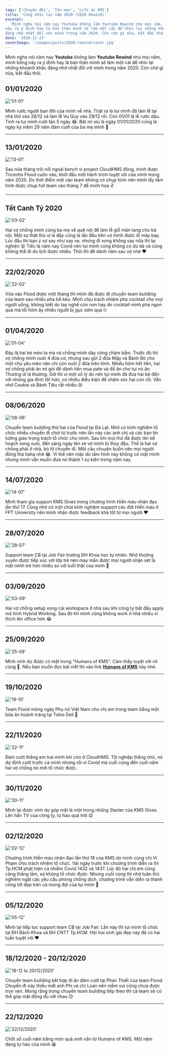 ```yaml
---
tags: ['Chuyện đời', 'Tản mạn', 'Life at KMS']
title: 'Cùng nhìn lại năm 2020 (2020 Rewind)'
excerpt:
  'Mình nghe nói năm nay Youtube không làm Youtube Rewind như mọi năm, mình bỗng
nảy ra ý định hay là bản thân mình sẽ làm một cái để nhìn lại những khoảnh khắc
đáng nhớ nhất đối với mình trong năm 2020. Còn chờ gì nữa, bắt đầu thôi.'
date: '2020-12-23'
coverImage: '/images/posts/2020-rewind/cover.jpg'
---
```


Mình nghe nói năm nay **Youtube** không làm **Youtube Rewind** như mọi năm, mình bỗng nảy ra ý định hay là bản thân mình sẽ làm một cái để nhìn lại những khoảnh khắc đáng nhớ nhất đối với mình trong năm 2020. Còn chờ gì nữa, bắt đầu thôi.

## 01/01/2020

!['01-01'](/images/posts/2020-rewind/01-01.jpg)

Mình rước người bạn đời của mình về nhà. Thật ra là tụi mình đã làm lễ tại nhà thờ vào 28/12 và làm lễ Vu Quy vào 29/12 rồi. Còn 01/01 là lễ rước dâu. Tính ra tụi mình cưới tận 5 ngày 😂. Bật mí xíu là ngày 01/01/2020 cũng là ngày kỷ niệm 29 năm đám cưới của ba mẹ mình 🎉

<hr class='styled-horizontal-seperator'/>

## 13/01/2020

!['13-01'](/images/posts/2020-rewind/01-13.jpg)

Sau nửa tháng trôi nổi ngoài bench vì project CloudHMS đóng, mình được Tricentis Flood cuốn vào, khởi đầu một hành trình tuyệt vời của mình trong năm 2020. Do thời điểm mới vào team không có chụp hình nên mình lấy tấm hình được chụp full team vào tháng 7 để minh họa ✌️

<hr class='styled-horizontal-seperator'/>

## Tết Canh Tý 2020

!['03-02'](/images/posts/2020-rewind/02-03.jpg)

Hai vợ chồng mình cùng ba mẹ về quê nội để làm lễ giỗ mãn tang cho bà nội. Một sự thật thú vị là đây cũng là lần đầu tiên vợ mình được đi máy bay. Lúc đầu thì bạn ý sợ say như say xe, nhưng đi xong không say nữa thì lại nghiện 😜 Tiếc là năm nay Covid nên tụi mình cũng không có dư dả và cũng không thể đi du lịch được nhiều. Thôi thì để dành năm sau vợ nhé ❤️

<hr class='styled-horizontal-seperator'/>

## 22/02/2020

!['22-02'](/images/posts/2020-rewind/02-22.jpg)

Vừa vào Flood được một tháng thì mình đã được đi chuyến team building của team sau nhiều pha bể kèo. Mình chịu trách nhiệm pha cocktail cho mọi người uống, không biết do tay nghề còn non hay do cocktail mình pha ngon quá mà tối hôm ấy nhiều người bị gục sớm quá 🙄

<hr class='styled-horizontal-seperator'/>

## 01/04/2020

!['01-04'](/images/posts/2020-rewind/04-01.jpg)

Đây là hai bé mèo ta mà vợ chồng mình dày công chăm bẵm. Trước đó thì vợ chồng mình nuôi 4 đứa cơ, nhưng sau gửi 2 đứa Mập và Bánh Bò cho một chú yêu mèo nên chỉ còn nuôi 2 đứa trên hình. Nhiều hôm hết tiền, hai vợ chồng phải ăn mì gói để dành tiền mua pate và đồ ăn cho tụi nó ăn. Thương ơi là thương. Giờ thì vì một số lý do nên tụi mình đã đưa hai bé đến với những gia đình tốt hơn, có nhiều điều kiện để chăm sóc hai con rồi. Vẫn nhớ Cookie và Bánh Tiêu rất nhiều 😢

<hr class='styled-horizontal-seperator'/>

## 08/06/2020

!['08-06'](/images/posts/2020-rewind/06-08.jpg)

Chuyến team building thứ hai của Flood tại Đà Lạt. Nhờ có kinh nghiệm tổ chức nhiều chuyến đi chơi từ trước nên lần này các anh chị và các bạn tin tưởng giao trọng trách tổ chức cho mình. Sau khi mọi thứ đã được lên kế hoạch xong xuôi, đến sáng ngày lên xe vợ mình bị thủy đậu. Thế là hai vợ chồng phải ở nhà, bỏ lỡ chuyến đi. Một câu chuyện buồn nên mọi người đừng thả haha nhé 😂. Vì thế nên mặc dù tấm hình này không có mặt mình nhưng mình vẫn muốn đưa nó thành 1 sự kiện trong năm nay.

<hr class='styled-horizontal-seperator'/>

## 14/07/2020

!['14-07'](/images/posts/2020-rewind/07-14.jpg)

Mình tham gia support KMS Gives trong chương trình Hiến máu nhân đạo lần thứ 17. Cũng nhờ có một chút kinh nghiệm support các đợt Hiến máu ở FPT University nên mình nhận được feedback khá tốt từ mọi người ❤️

<hr class='styled-horizontal-seperator'/>

## 28/07/2020

!['28-07'](/images/posts/2020-rewind/07-28.jpg)

Support team CB tại Job Fair trường ĐH Khoa học tự nhiên. Nhờ thường xuyên được tiếp xúc với lớp trẻ nên may mắn được mọi người nhận xét là mặt mình trẻ hơn nhiều so với tuổi thật của mình 🤔

<hr class='styled-horizontal-seperator' />

## 03/09/2020

!['03-09'](/images/posts/2020-rewind/09-03.jpg)

Hai vợ chồng setup xong cái workspace ở nhà sau khi công ty bắt đầu apply mô hình Hybrid Working. Sau đó thì mình cũng không work ở nhà nhiều vì thích lên office hơn 😂

<hr class='styled-horizontal-seperator' />

## 25/09/2020

!['25-09'](/images/posts/2020-rewind/09-25.jpg)

Mình vinh dự được có mặt trong "Humans of KMS". Cảm thấy tuyệt vời vô cùng 🎉. Nếu bạn muốn đọc bài viết thì vào link [**Humans of KMS**](https://www.facebook.com/kmstechnologyvietnam/photos/a.1020953724734889/1738086296354958) này nhé.

<hr class='styled-horizontal-seperator' />

## 19/10/2020

!['19-10'](/images/posts/2020-rewind/10-19.jpg)

Team Flood mừng ngày Phụ nữ Việt Nam cho chị em trong team bằng một bữa ăn hoành tráng tại Tokio Deli 🤤

<hr class='styled-horizontal-seperator' />

## 22/11/2020

!['22-11'](/images/posts/2020-rewind/11-22.jpg)

Đám cưới thằng em trai mình khi còn ở CloudHMS. Tội nghiệp thằng nhỏ, nó dự định cưới trước cả mình nhưng rồi vì Covid mà cuối cùng đến cuối năm hai vợ chồng nó mới tổ chức được.

<hr class='styled-horizontal-seperator' />

## 30/11/2020

!['30-11'](/images/posts/2020-rewind/11-30.jpg)

Mình lại được vinh dự góp mặt là một trong những Starter của KMS Gives. Lên hẳn TV của công ty, tự hào quá trời 😜

<hr class='styled-horizontal-seperator' />

## 02/12/2020

!['02-12'](/images/posts/2020-rewind/12-02.jpg)

Chương trình Hiến máu nhân đạo lần thứ 18 của KMS do mình cùng chị Vi Phạm chịu trách nhiệm tổ chức. Vài ngày trước khi chương trình diễn ra thì Tp.HCM phát hiện ca nhiễm Covid 1432 và 1437. Lúc đó hai chị em cũng căng thẳng lắm, sợ không tổ chức được. Nhưng cuối cùng thì nhờ tuân thủ nghiêm ngặt các yêu cầu phòng chống dịch, chương trình vẫn diễn ra thành công tốt đẹp trên cả mong đợi của tụi mình 🥳

<hr class='styled-horizontal-seperator' />

## 05/12/2020

!['05-12'](/images/posts/2020-rewind/12-05.jpg)

Mình lại tiếp tục support team CB tại Job Fair. Lần này thì tụi mình tổ chức tại ĐH Bách Khoa và ĐH CNTT Tp.HCM. Hội trai xinh gái đẹp này đã có hai tuần tuyệt vời ❤️

<hr class='styled-horizontal-seperator' />

## 18/12/2020 - 20/12/2020

!['18-12 to 20/12/2020'](/images/posts/2020-rewind/12-19.jpg)

Chuyến team building kết hợp đi ăn đám cưới tại Phan Thiết của team Flood. Chuyến đi này thiếu mất anh Phi và chị Loan nên niềm vui cũng chưa được trọn vẹn. Mong rằng trong chuyến team building tiếp theo thì cả team sẽ có thể góp mặt đông đủ với nhau 😊

<hr class='styled-horizontal-seperator' />

## 22/12/2020

!['22/12/2020'](/images/posts/2020-rewind/12-22.jpg)

Chốt sổ cuối năm bằng món quà xinh xắn từ Humans of KMS. Một năm đáng tự hào của mình 😁
